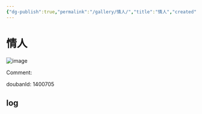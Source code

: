 ```yaml
---
{"dg-publish":true,"permalink":"/gallery/情人/","title":"情人","created":"2025-05-31T15:51:41.462+08:00"}
---
```



# 情人

![image](https://hiraeth-picbed.oss-cn-beijing.aliyuncs.com/20250531155141.webp)

Comment: 



doubanId: 1400705

## log

